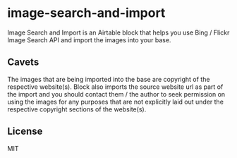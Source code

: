 # image-search-and-import

Image Search and Import is an Airtable block that helps you use Bing / Flickr Image Search API and import the images into your base. 

## Cavets
The images that are being imported into the base are copyright of the respective website(s). Block also imports the source website url as part of the import and you should contact them / the author to seek permission on using the images for any purposes that are not explicitly laid out under the respective copyright sections of the website(s).

## License

MIT
